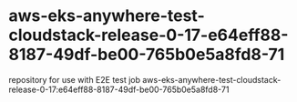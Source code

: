 # aws-eks-anywhere-test-cloudstack-release-0-17-e64eff88-8187-49df-be00-765b0e5a8fd8-71
repository for use with E2E test job aws-eks-anywhere-test-cloudstack-release-0-17:e64eff88-8187-49df-be00-765b0e5a8fd8-71
